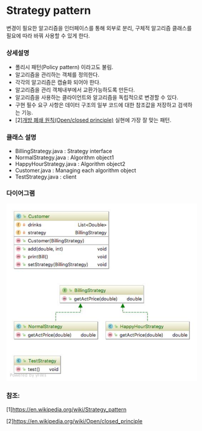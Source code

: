# Strategy pattern
변경이 필요한 알고리즘을 인터페이스를 통해 외부로 분리, 구체적 알고리즘 클래스를 필요에 따라 바꿔 사용할 수 있게 한다.

### 상세설명

 - 폴리시 패턴(Policy pattern) 이라고도 불림.
 - 알고리즘을 관리하는 객체를 정의한다.
 - 각각의 알고리즘은 캡슐화 되어야 한다.
 - 알고리즘을 관리 객체내부에서 교환가능하도록 만든다.
 - 알고리즘을 사용하는 클라이언트와 알고리즘을 독립적으로 변경할 수 있다.
 - 구현 필수 요구 사항은 데이터 구조의 일부 코드에 대한 참조값을 저장하고 검색하는 기능.
 - [2][개방 폐쇄 원칙(Open/closed principle)](https://en.wikipedia.org/wiki/Open/closed_principle) 실현에 가장 잘 맞는 패턴.
 
### 클래스 설명
 - BillingStrategy.java : Strategy interface
 - NormalStrategy.java : Algorithm object1
 - HappyHourStrategy.java : Algorithm object2
 - Customer.java : Managing each algorithm object
 - TestStrategy.java : client
 
### 다이어그램
 
 ![ex_screenshot](../../res/strategypattern.jpeg)

### 참조:

[1]https://en.wikipedia.org/wiki/Strategy_pattern

[2]https://en.wikipedia.org/wiki/Open/closed_principle
